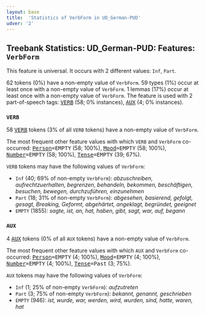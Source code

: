 ```yaml
---
layout: base
title:  'Statistics of VerbForm in UD_German-PUD'
udver: '2'
---
```


## Treebank Statistics: UD_German-PUD: Features: `VerbForm`

This feature is universal.
It occurs with 2 different values: `Inf`, `Part`.

62 tokens (0%) have a non-empty value of `VerbForm`.
59 types (1%) occur at least once with a non-empty value of `VerbForm`.
1 lemmas (17%) occur at least once with a non-empty value of `VerbForm`.
The feature is used with 2 part-of-speech tags: <tt><a href="de_pud-pos-VERB.html">VERB</a></tt> (58; 0% instances), <tt><a href="de_pud-pos-AUX.html">AUX</a></tt> (4; 0% instances).

### `VERB`

58 <tt><a href="de_pud-pos-VERB.html">VERB</a></tt> tokens (3% of all `VERB` tokens) have a non-empty value of `VerbForm`.

The most frequent other feature values with which `VERB` and `VerbForm` co-occurred: <tt><a href="de_pud-feat-Person.html">Person</a></tt><tt>=EMPTY</tt> (58; 100%), <tt><a href="de_pud-feat-Mood.html">Mood</a></tt><tt>=EMPTY</tt> (58; 100%), <tt><a href="de_pud-feat-Number.html">Number</a></tt><tt>=EMPTY</tt> (58; 100%), <tt><a href="de_pud-feat-Tense.html">Tense</a></tt><tt>=EMPTY</tt> (39; 67%).

`VERB` tokens may have the following values of `VerbForm`:

* `Inf` (40; 69% of non-empty `VerbForm`): <em>abzuschreiben, aufrechtzuerhalten, begrenzen, behandeln, bekommen, beschäftigen, besuchen, bewegen, durchzuführen, einzunehmen</em>
* `Part` (18; 31% of non-empty `VerbForm`): <em>abgesehen, basierend, gefolgt, gesagt, Breaking, Geformt, abgehärtet, angeklagt, begründet, geeignet</em>
* `EMPTY` (1855): <em>sagte, ist, an, hat, haben, gibt, sagt, war, auf, begann</em>

### `AUX`

4 <tt><a href="de_pud-pos-AUX.html">AUX</a></tt> tokens (0% of all `AUX` tokens) have a non-empty value of `VerbForm`.

The most frequent other feature values with which `AUX` and `VerbForm` co-occurred: <tt><a href="de_pud-feat-Person.html">Person</a></tt><tt>=EMPTY</tt> (4; 100%), <tt><a href="de_pud-feat-Mood.html">Mood</a></tt><tt>=EMPTY</tt> (4; 100%), <tt><a href="de_pud-feat-Number.html">Number</a></tt><tt>=EMPTY</tt> (4; 100%), <tt><a href="de_pud-feat-Tense.html">Tense</a></tt><tt>=Past</tt> (3; 75%).

`AUX` tokens may have the following values of `VerbForm`:

* `Inf` (1; 25% of non-empty `VerbForm`): <em>aufzutreten</em>
* `Part` (3; 75% of non-empty `VerbForm`): <em>bekannt, genannt, geschrieben</em>
* `EMPTY` (946): <em>ist, wurde, war, werden, wird, wurden, sind, hatte, waren, hat</em>

